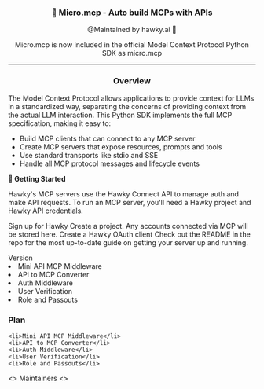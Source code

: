 <div align="center">

### 🪼  Micro.mcp - Auto build MCPs with APIs  
@Maintained by hawky.ai 🦅

Micro.mcp is now included in the official Model Context Protocol Python SDK as micro.mcp

---
</div>
<div align="left">
<div align="center">
<h3>
Overview
</h3>

</div>
The Model Context Protocol allows applications to provide context for LLMs in a standardized way, separating the concerns of providing context from the actual LLM interaction. This Python SDK implements the full MCP specification, making it easy to:

- Build MCP clients that can connect to any MCP server
- Create MCP servers that expose resources, prompts and tools
- Use standard transports like stdio and SSE
- Handle all MCP protocol messages and lifecycle events

</div>
<div>
<b>🚀 Getting Started</b>

Hawky's MCP servers use the Hawky Connect API to manage auth and make API requests. To run an MCP server, you'll need a Hawky project and Hawky API credentials.

Sign up for Hawky
Create a project. Any accounts connected via MCP will be stored here.
Create a Hawky OAuth client
Check out the README in the repo for the most up-to-date guide on getting your server up and running.
</div>
Version
<div>
    <li>Mini API MCP Middleware</li>
    <li>API to MCP Converter</li>
    <li>Auth Middleware</li>
    <li>User Verification</li>
    <li>Role and Passouts</li>
</div>
<h3>
Plan
</h3>

    <li>Mini API MCP Middleware</li>
    <li>API to MCP Converter</li>
    <li>Auth Middleware</li>
    <li>User Verification</li>
    <li>Role and Passouts</li>



<>
Maintainers
<>
